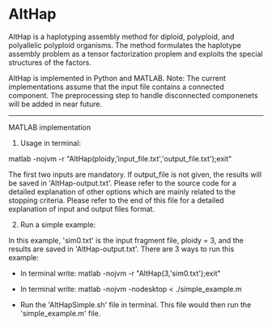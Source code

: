 # AltHap
AltHap is a haplotyping assembly method for diploid, polyploid, and polyallelic polyploid organisms. The method formulates the haplotype assembly problem as a tensor factorization proplem and exploits the special structures of the factors.

AltHap is implemented in Python and MATLAB. 
Note: The current implementations assume that the input file contains a connected component. The preprocessing step to handle disconnected componenets will be added in near future.


------------------------------------------------------------------------------------------------
MATLAB implementation

1. Usage in terminal:

matlab -nojvm -r "AltHap(ploidy,'input_file.txt','output_file.txt');exit"

The first two inputs are mandatory. If output_file is not given, the results will be saved in 'AltHap-output.txt'.
Please refer to the source code for a detailed explanation of other options which are mainly related to the stopping criteria.
Please refer to the end of this file for a detailed explanation of input and output files format.



2. Run a simple example:

In this example, 'sim0.txt' is the input fragment file, ploidy = 3, and the results are saved in 'AltHap-output.txt'. 
There are 3 ways to run this example:

- In terminal write: matlab -nojvm -r "AltHap(3,'sim0.txt');exit"

- In terminal write: matlab -nojvm -nodesktop < ./simple_example.m

- Run the 'AltHapSimple.sh' file in terminal. This file would then run the 'simple_example.m' file.
